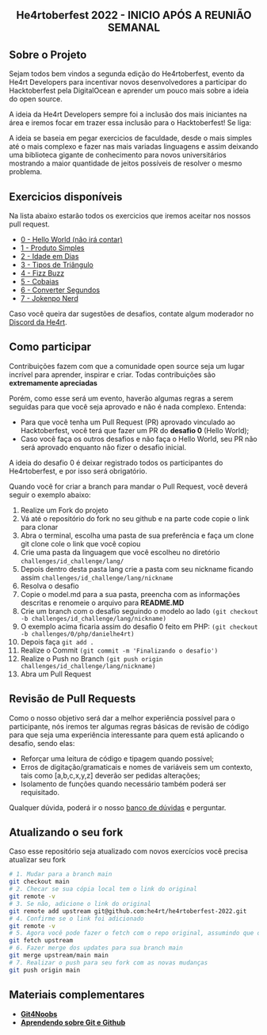 
<!-- Title -->

<p align="center">
  <h2 align="center">He4rtoberfest 2022 - INICIO APÓS A REUNIÃO SEMANAL</h2>
</p>
    
 <!-- ABOUT THE PROJECT -->


## Sobre o Projeto
Sejam todos bem vindos a segunda edição do He4rtoberfest, evento da He4rt Developers para incentivar novos desenvolvedores a participar do Hacktoberfest pela DigitalOcean e aprender um pouco mais sobre a ideia do open source.

A ideia da He4rt Developers sempre foi a inclusão dos mais iniciantes na área e iremos focar em trazer essa inclusão para o Hacktoberfest! Se liga:

A ideia se baseia em pegar exercicios de faculdade, desde o mais simples até o mais complexo e fazer nas mais variadas linguagens e assim deixando uma biblioteca gigante de conhecimento para novos universitários mostrando a maior quantidade de jeitos possíveis de resolver o mesmo problema.
## 
<!-- ROADMAP OF PROJECT -->

## Exercicios disponíveis

Na lista abaixo estarão todos os exercicios que iremos aceitar nos nossos pull request. 

- [0 - Hello World (não irá contar)](./challenges/0-hello-world/readme.md)
- [1 - Produto Simples](./challenges/1-produto-simples/readme.md)
- [2 - Idade em Dias](./challenges/2-idade-em-dias/readme.md)
- [3 - Tipos de Triângulo](./challenges/3-tipos-de-triangulo/readme.md)
- [4 - Fizz Buzz](./challenges/4-fizz-buzz/readme.md)
- [5 - Cobaias](./challenges/5-cobaias/readme.md)
- [6 - Converter Segundos](./challenges/6-converter-segundos/readme.md)
- [7 - Jokenpo Nerd](./challenges/7-jokenpo-nerd/readme.md)

Caso você queira dar sugestões de desafios, contate algum moderador no [Discord da He4rt](https://discord.gg/he4rt).
  
<!-- CONTRIBUTING -->

## Como participar

Contribuições fazem com que a comunidade open source seja um lugar incrível para aprender, inspirar e criar. Todas contribuições
são **extremamente apreciadas**

Porém, como esse será um evento, haverão algumas regras a serem seguidas para que você seja aprovado e não é nada complexo. Entenda:

- Para que você tenha um Pull Request (PR) aprovado vinculado ao Hacktoberfest, você terá que fazer um PR do **desafio 0** (Hello World);
- Caso você faça os outros desafios e não faça o Hello World, seu PR não será aprovado enquanto não fizer o desafio inicial.

A ideia do desafio 0 é deixar registrado todos os participantes do He4rtoberfest, e por isso será obrigatório.

Quando você for criar a branch para mandar o Pull Request, você deverá seguir o exemplo abaixo:

1. Realize um Fork do projeto
2. Vá até o repositório do fork no seu github e na parte code copie o link para clonar
3. Abra o terminal, escolha uma pasta de sua preferência e faça um clone git clone cole o link que você copiou
4. Crie uma pasta da linguagem que você escolheu no diretório `challenges/id_challenge/lang/`
5. Depois dentro desta pasta lang crie a pasta com seu nickname ficando assim `challenges/id_challenge/lang/nickname`
6. Resolva o desafio
7. Copie o model.md para a sua pasta, preencha com as informações descritas e renomeie o arquivo para **README.MD**
8. Crie um branch com o desafio seguindo o modelo ao lado `(git checkout -b challenges/id_challenge/lang/nickname)`
9. O exemplo acima ficaria assim do desafio 0 feito em PHP: `(git checkout -b challenges/0/php/danielhe4rt)`
10. Depois faça `git add .`
11. Realize o Commit `(git commit -m 'Finalizando o desafio')`
12. Realize o Push no Branch `(git push origin challenges/id_challenge/lang/nickname)`
13. Abra um Pull Request

## Revisão de Pull Requests

Como o nosso objetivo será dar a melhor experiência possível para o participante, nós iremos ter algumas regras básicas de revisão de código para que seja uma experiência interessante para quem está aplicando o desafio, sendo elas:

- Reforçar uma leitura de código e tipagem quando possível;
- Erros de digitação/gramaticais e nomes de variáveis sem um contexto, tais como [a,b,c,x,y,z] deverão ser pedidas alterações;
- Isolamento de funções quando necessário também poderá ser requisitado.

Qualquer dúvida, poderá ir o nosso [banco de dúvidas](https://github.com/he4rt/he4rtoberfest-2022/issues/1) e perguntar.

## Atualizando o seu fork

Caso esse repositório seja atualizado com novos exercícios você precisa atualizar seu fork

```bash
# 1. Mudar para a branch main
git checkout main
# 2. Checar se sua cópia local tem o link do original
git remote -v
# 3. Se não, adicione o link do original
git remote add upstream git@github.com:he4rt/he4rtoberfest-2022.git
# 4. Confirme se o link foi adicionado
git remote -v
# 5. Agora você pode fazer o fetch com o repo original, assumindo que o nome do link é 'upstream'
git fetch upstream
# 6. Fazer merge dos updates para sua branch main
git merge upstream/main main 
# 7. Realizar o push para seu fork com as novas mudanças 
git push origin main
```

## Materiais complementares

- [**Git4Noobs**](https://github.com/danielhe4rt/git4noobs)
- [**Aprendendo sobre Git e Github**](https://www.youtube.com/watch?v=_LNWekPPS9w)

